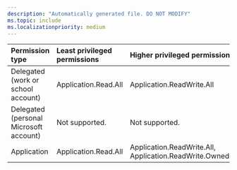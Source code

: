 ```yaml
---
description: "Automatically generated file. DO NOT MODIFY"
ms.topic: include
ms.localizationpriority: medium
---
```


|Permission type|Least privileged permissions|Higher privileged permissions|
|:---|:---|:---|
|Delegated (work or school account)|Application.Read.All|Application.ReadWrite.All|
|Delegated (personal Microsoft account)|Not supported.|Not supported.|
|Application|Application.Read.All|Application.ReadWrite.All, Application.ReadWrite.OwnedBy|


